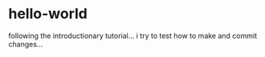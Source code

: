 # hello-world
following the introductionary tutorial...
i try to test how to make and commit changes...
